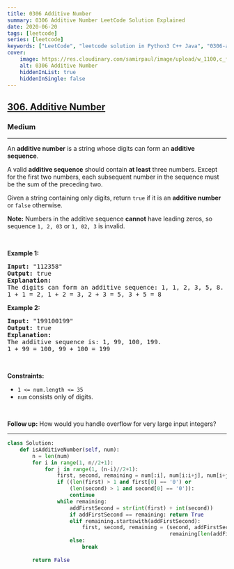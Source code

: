 ```yaml
---
title: 0306 Additive Number
summary: 0306 Additive Number LeetCode Solution Explained
date: 2020-06-20
tags: [leetcode]
series: [leetcode]
keywords: ["LeetCode", "leetcode solution in Python3 C++ Java", "0306-additive-number LeetCode Solution Explained"]
cover:
    image: https://res.cloudinary.com/samirpaul/image/upload/w_1100,c_fit,co_rgb:FFFFFF,l_text:Arial_75_bold:0306 Additive Number - Solution Explained/problem-solving.webp
    alt: 0306 Additive Number
    hiddenInList: true
    hiddenInSingle: false
---
```



<h2><a href="https://leetcode.com/problems/additive-number/">306. Additive Number</a></h2><h3>Medium</h3><hr><div><p>An <strong>additive number</strong> is a string whose digits can form an <strong>additive sequence</strong>.</p>

<p>A valid <strong>additive sequence</strong> should contain <strong>at least</strong> three numbers. Except for the first two numbers, each subsequent number in the sequence must be the sum of the preceding two.</p>

<p>Given a string containing only digits, return <code>true</code> if it is an <strong>additive number</strong> or <code>false</code> otherwise.</p>

<p><strong>Note:</strong> Numbers in the additive sequence <strong>cannot</strong> have leading zeros, so sequence <code>1, 2, 03</code> or <code>1, 02, 3</code> is invalid.</p>

<p>&nbsp;</p>
<p><strong class="example">Example 1:</strong></p>

<pre><strong>Input:</strong> "112358"
<strong>Output:</strong> true
<strong>Explanation:</strong> 
The digits can form an additive sequence: 1, 1, 2, 3, 5, 8. 
1 + 1 = 2, 1 + 2 = 3, 2 + 3 = 5, 3 + 5 = 8
</pre>

<p><strong class="example">Example 2:</strong></p>

<pre><strong>Input:</strong> "199100199"
<strong>Output:</strong> true
<strong>Explanation:</strong> 
The additive sequence is: 1, 99, 100, 199.&nbsp;
1 + 99 = 100, 99 + 100 = 199
</pre>

<p>&nbsp;</p>
<p><strong>Constraints:</strong></p>

<ul>
	<li><code>1 &lt;= num.length &lt;= 35</code></li>
	<li><code>num</code> consists only of digits.</li>
</ul>

<p>&nbsp;</p>
<p><strong>Follow up:</strong> How would you handle overflow for very large input integers?</p>
</div>

---




```python
class Solution:
    def isAdditiveNumber(self, num):
        n = len(num)
        for i in range(1, n//2+1):
            for j in range(1, (n-i)//2+1):
                first, second, remaining = num[:i], num[i:i+j], num[i+j:]
                if ((len(first) > 1 and first[0] == '0') or
                    (len(second) > 1 and second[0] == '0')):
                    continue
                while remaining:
                    addFirstSecond = str(int(first) + int(second))
                    if addFirstSecond == remaining: return True
                    elif remaining.startswith(addFirstSecond):
                        first, second, remaining = (second, addFirstSecond,
                                                    remaining[len(addFirstSecond):])
                    else:
                        break
        
        return False
```
